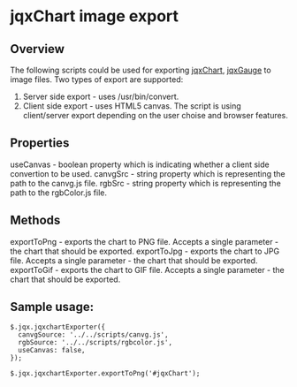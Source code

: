 jqxChart image export
=====================

Overview
---------------------
The following scripts could be used for exporting [jqxChart](http://jqwidgets.com/ "jqWidgets"), [jqxGauge](http://jqwidgets.com/ "jqWidgets") to image files.
Two types of export are supported:
  1.  Server side export - uses /usr/bin/convert.
  2.  Client side export - uses HTML5 canvas.
The script is using client/server export depending on the user choise and browser features.

Properties
---------------------
useCanvas - boolean property which is indicating whether a client side convertion to be used.
canvgSrc  - string property which is representing the path to the canvg.js file.
rgbSrc    - string property which is representing the path to the rgbColor.js file.

Methods
---------------------
exportToPng - exports the chart to PNG file. Accepts a single parameter - the chart that should be exported.
exportToJpg - exports the chart to JPG file. Accepts a single parameter - the chart that should be exported.
exportToGif - exports the chart to GIF file. Accepts a single parameter - the chart that should be exported.

Sample usage:
---------------------

```
$.jqx.jqxchartExporter({
  canvgSource: '../../scripts/canvg.js',
  rgbSource: '../../scripts/rgbcolor.js',
  useCanvas: false,
});

$.jqx.jqxchartExporter.exportToPng('#jqxChart');
```
